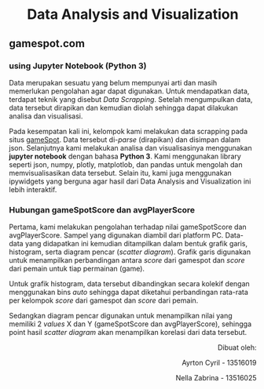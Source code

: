 <h1 align="center"> Data Analysis and Visualization </h1>

## gamespot.com
### using Jupyter Notebook (Python 3)

Data merupakan sesuatu yang belum mempunyai arti dan masih memerlukan pengolahan agar dapat digunakan. Untuk mendapatkan data, terdapat teknik yang disebut *Data Scrapping*. Setelah mengumpulkan data, data tersebut dirapikan dan kemudian diolah sehingga dapat dilakukan analisa dan visualisasi.

Pada kesempatan kali ini, kelompok kami melakukan data scrapping pada situs [gameSpot](www.gamespot.com). Data tersebut di-*parse* (dirapikan) dan disimpan dalam json. Selanjutnya kami melakukan analisa dan visualisasinya menggunakan **jupyter notebook** dengan bahasa **Python 3**. Kami menggunakan library seperti json, numpy, plotly, matplotlob, dan pandas untuk mengolah dan memvisualisasikan data tersebut. Selain itu, kami juga menggunakan ipywidgets yang berguna agar hasil dari Data Analysis and Visualization ini lebih interaktif.

### Hubungan gameSpotScore dan avgPlayerScore
Pertama, kami melakukan pengolahan terhadap nilai gameSpotScore dan avgPlayerScore. Sampel yang digunakan diambil dari platform PC. Data-data yang didapatkan ini kemudian ditampilkan dalam bentuk grafik garis, histogram,  serta diagram pencar (*scatter diagram*). Grafik garis digunakan untuk menampilkan perbandingan antara *score* dari gamespot dan *score* dari pemain untuk tiap permainan (game).

Untuk grafik histogram, data tersebut dibandingkan secara kolekif dengan menggunakan bins *auto* sehingga dapat diketahui perbandingan rata-rata per kelompok *score* dari gamespot dan *score* dari pemain.

Sedangkan diagram pencar digunakan untuk menampilkan nilai yang memiliki 2 *values* X dan Y (gameSpotScore dan avgPlayerScore), sehingga point hasil *scatter diagram* akan menampilkan korelasi dari data tersebut.

<p align="right"> Dibuat oleh: </p>
<p align="right"> Ayrton Cyril - 13516019 </p>
<p align="right"> Nella Zabrina - 13516025 </p>
